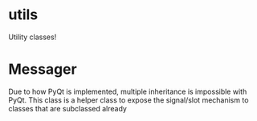 # utils
Utility classes!

# Messager
Due to how PyQt is implemented, multiple inheritance is impossible with PyQt. This class is a helper class to expose the signal/slot mechanism to classes that are subclassed already
